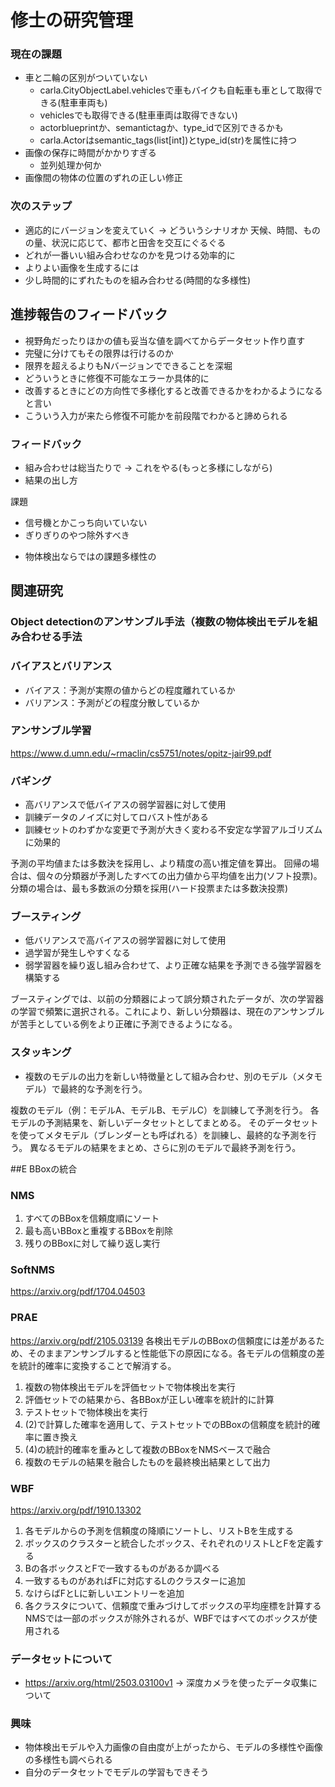 # 修士の研究管理

### 現在の課題
+ 車と二輪の区別がついていない
    + carla.CityObjectLabel.vehiclesで車もバイクも自転車も車として取得できる(駐車車両も)
    + vehiclesでも取得できる(駐車車両は取得できない)
    + actorblueprintか、semantictagか、type_idで区別できるかも
    + carla.Actorはsemantic_tags(list[int])とtype_id(str)を属性に持つ
+ 画像の保存に時間がかかりすぎる
    + 並列処理か何か
+ 画像間の物体の位置のずれの正しい修正

### 次のステップ
+ 適応的にバージョンを変えていく -> どういうシナリオか
天候、時間、ものの量、状況に応じて、都市と田舎を交互にぐるぐる
+ どれが一番いい組み合わせなのかを見つける効率的に
+ よりよい画像を生成するには
+ 少し時間的にずれたものを組み合わせる(時間的な多様性)


## 進捗報告のフィードバック
+ 視野角だったりほかの値も妥当な値を調べてからデータセット作り直す
+ 完璧に分けてもその限界は行けるのか
+ 限界を超えるよりもNバージョンでできることを深堀
+ どういうときに修復不可能なエラーか具体的に
+ 改善するときにどの方向性で多様化すると改善できるかをわかるようになると言い
+ こういう入力が来たら修復不可能かを前段階でわかると諦められる

### フィードバック
+ 組み合わせは総当たりで -> これをやる(もっと多様にしながら)
+ 結果の出し方

課題
* 信号機とかこっち向いていない
* ぎりぎりのやつ除外すべき
+ 物体検出ならではの課題多様性の


## 関連研究
### Object detectionのアンサンブル手法（複数の物体検出モデルを組み合わせる手法
### バイアスとバリアンス
+ バイアス：予測が実際の値からどの程度離れているか
+ バリアンス：予測がどの程度分散しているか

### アンサンブル学習
https://www.d.umn.edu/~rmaclin/cs5751/notes/opitz-jair99.pdf
### バギング
+ 高バリアンスで低バイアスの弱学習器に対して使用
+ 訓練データのノイズに対してロバスト性がある
+ 訓練セットのわずかな変更で予測が大きく変わる不安定な学習アルゴリズムに効果的

予測の平均値または多数決を採用し、より精度の高い推定値を算出。
回帰の場合は、個々の分類器が予測したすべての出力値から平均値を出力(ソフト投票)。
分類の場合は、最も多数派の分類を採用(ハード投票または多数決投票)

### ブースティング
+ 低バリアンスで高バイアスの弱学習器に対して使用
+ 過学習が発生しやすくなる
+ 弱学習器を繰り返し組み合わせて、より正確な結果を予測できる強学習器を構築する

ブースティングでは、以前の分類器によって誤分類されたデータが、次の学習器の学習で頻繁に選択される。これにより、新しい分類器は、現在のアンサンブルが苦手としている例をより正確に予測できるようになる。

### スタッキング
+ 複数のモデルの出力を新しい特徴量として組み合わせ、別のモデル（メタモデル）で最終的な予測を行う。

複数のモデル（例：モデルA、モデルB、モデルC）を訓練して予測を行う。
各モデルの予測結果を、新しいデータセットとしてまとめる。
そのデータセットを使ってメタモデル（ブレンダーとも呼ばれる）を訓練し、最終的な予測を行う。
異なるモデルの結果をまとめ、さらに別のモデルで最終予測を行う。

##E BBoxの統合
### NMS
1. すべてのBBoxを信頼度順にソート
2. 最も高いBBoxと重複するBBoxを削除
3. 残りのBBoxに対して繰り返し実行

### SoftNMS
https://arxiv.org/pdf/1704.04503

### PRAE
https://arxiv.org/pdf/2105.03139
各検出モデルのBBoxの信頼度には差があるため、そのままアンサンブルすると性能低下の原因になる。各モデルの信頼度の差を統計的確率に変換することで解消する。
1. 複数の物体検出モデルを評価セットで物体検出を実行
2. 評価セットでの結果から、各BBoxが正しい確率を統計的に計算
3. テストセットで物体検出を実行
4. (2)で計算した確率を適用して、テストセットでのBBoxの信頼度を統計的確率に置き換え
5. (4)の統計的確率を重みとして複数のBBoxをNMSベースで融合
6. 複数のモデルの結果を融合したものを最終検出結果として出力

### WBF
https://arxiv.org/pdf/1910.13302
1. 各モデルからの予測を信頼度の降順にソートし、リストBを生成する
2. ボックスのクラスターと統合したボックス、それぞれのリストLとFを定義する
3. Bの各ボックスとFで一致するものがあるか調べる
4. 一致するものがあればFに対応するLのクラスターに追加
5. なけらばFとLに新しいエントリーを追加
6. 各クラスタについて、信頼度で重みづけしてボックスの平均座標を計算する
NMSでは一部のボックスが除外されるが、WBFではすべてのボックスが使用される

### データセットについて
+ https://arxiv.org/html/2503.03100v1 -> 深度カメラを使ったデータ収集について

### 興味
+ 物体検出モデルや入力画像の自由度が上がったから、モデルの多様性や画像の多様性も調べられる
+ 自分のデータセットでモデルの学習もできそう